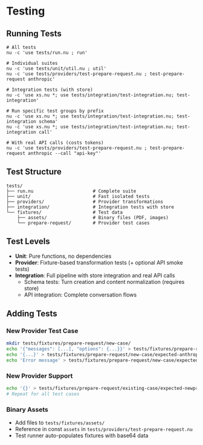 # Testing

## Running Tests

```nushell
# All tests
nu -c 'use tests/run.nu ; run'

# Individual suites
nu -c 'use tests/unit/util.nu ; util'
nu -c 'use tests/providers/test-prepare-request.nu ; test-prepare-request anthropic'

# Integration tests (with store)
nu -c 'use xs.nu *; use tests/integration/test-integration.nu; test-integration'

# Run specific test groups by prefix
nu -c 'use xs.nu *; use tests/integration/test-integration.nu; test-integration schema'
nu -c 'use xs.nu *; use tests/integration/test-integration.nu; test-integration call'

# With real API calls (costs tokens)
nu -c 'use tests/providers/test-prepare-request.nu ; test-prepare-request anthropic --call "api-key"'
```

## Test Structure

```
tests/
├── run.nu                      # Complete suite
├── unit/                       # Fast isolated tests
├── providers/                  # Provider transformations
├── integration/                # Integration tests with store
└── fixtures/                   # Test data
    ├── assets/                 # Binary files (PDF, images)
    └── prepare-request/        # Provider test cases
```

## Test Levels

- **Unit**: Pure functions, no dependencies
- **Provider**: Fixture-based transformation tests (+ optional API smoke tests)
- **Integration**: Full pipeline with store integration and real API calls
  - Schema tests: Turn creation and content normalization (requires store)
  - API integration: Complete conversation flows

## Adding Tests

### New Provider Test Case

```bash
mkdir tests/fixtures/prepare-request/new-case/
echo '{"messages": [...], "options": {...}}' > tests/fixtures/prepare-request/new-case/input.json
echo '{...}' > tests/fixtures/prepare-request/new-case/expected-anthropic.json
echo 'Error message' > tests/fixtures/prepare-request/new-case/expected-gemini.err  # For unsupported features
```

### New Provider Support

```bash
echo '{}' > tests/fixtures/prepare-request/existing-case/expected-newprovider.json
# Repeat for all test cases
```

### Binary Assets

- Add files to `tests/fixtures/assets/`
- Reference in const `assets` in `tests/providers/test-prepare-request.nu`
- Test runner auto-populates fixtures with base64 data

